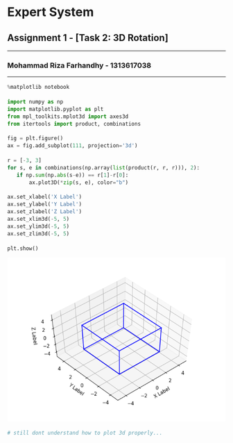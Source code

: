 # Expert System
## Assignment 1 - [Task 2: 3D Rotation]
***
### Mohammad Riza Farhandhy - 1313617038
***



```python
%matplotlib notebook

import numpy as np
import matplotlib.pyplot as plt
from mpl_toolkits.mplot3d import axes3d
from itertools import product, combinations

fig = plt.figure()
ax = fig.add_subplot(111, projection='3d')

r = [-3, 3]
for s, e in combinations(np.array(list(product(r, r, r))), 2):
   if np.sum(np.abs(s-e)) == r[1]-r[0]:
       ax.plot3D(*zip(s, e), color="b")

ax.set_xlabel('X Label')
ax.set_ylabel('Y Label')
ax.set_zlabel('Z Label')
ax.set_xlim3d(-5, 5)
ax.set_ylim3d(-5, 5)
ax.set_zlim3d(-5, 5)

plt.show()
```


![png](img/plot_0.png)


```python
# still dont understand how to plot 3d properly...
```


```python

```
